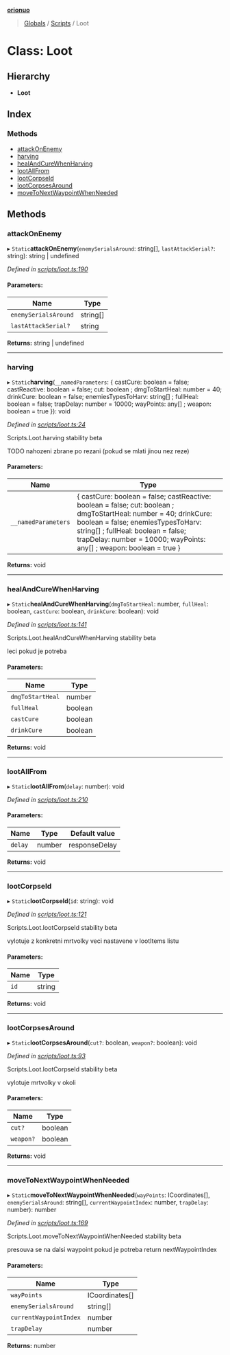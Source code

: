 **[orionuo](../README.md)**

> [Globals](../globals.md) / [Scripts](../modules/scripts.md) / Loot

# Class: Loot

## Hierarchy

* **Loot**

## Index

### Methods

* [attackOnEnemy](scripts.loot.md#attackonenemy)
* [harving](scripts.loot.md#harving)
* [healAndCureWhenHarving](scripts.loot.md#healandcurewhenharving)
* [lootAllFrom](scripts.loot.md#lootallfrom)
* [lootCorpseId](scripts.loot.md#lootcorpseid)
* [lootCorpsesAround](scripts.loot.md#lootcorpsesaround)
* [moveToNextWaypointWhenNeeded](scripts.loot.md#movetonextwaypointwhenneeded)

## Methods

### attackOnEnemy

▸ `Static`**attackOnEnemy**(`enemySerialsAround`: string[], `lastAttackSerial?`: string): string \| undefined

*Defined in [scripts/loot.ts:190](https://github.com/msviha/orionuo/blob/4da48c7/src/scripts/loot.ts#L190)*

#### Parameters:

Name | Type |
------ | ------ |
`enemySerialsAround` | string[] |
`lastAttackSerial?` | string |

**Returns:** string \| undefined

___

### harving

▸ `Static`**harving**(`__namedParameters`: { castCure: boolean = false; castReactive: boolean = false; cut: boolean ; dmgToStartHeal: number = 40; drinkCure: boolean = false; enemiesTypesToHarv: string[] ; fullHeal: boolean = false; trapDelay: number = 10000; wayPoints: any[] ; weapon: boolean = true }): void

*Defined in [scripts/loot.ts:24](https://github.com/msviha/orionuo/blob/4da48c7/src/scripts/loot.ts#L24)*

Scripts.Loot.harving
stability beta

TODO nahozeni zbrane po rezani (pokud se mlati jinou nez reze)

#### Parameters:

Name | Type |
------ | ------ |
`__namedParameters` | { castCure: boolean = false; castReactive: boolean = false; cut: boolean ; dmgToStartHeal: number = 40; drinkCure: boolean = false; enemiesTypesToHarv: string[] ; fullHeal: boolean = false; trapDelay: number = 10000; wayPoints: any[] ; weapon: boolean = true } |

**Returns:** void

___

### healAndCureWhenHarving

▸ `Static`**healAndCureWhenHarving**(`dmgToStartHeal`: number, `fullHeal`: boolean, `castCure`: boolean, `drinkCure`: boolean): void

*Defined in [scripts/loot.ts:141](https://github.com/msviha/orionuo/blob/4da48c7/src/scripts/loot.ts#L141)*

Scripts.Loot.healAndCureWhenHarving
stability beta

leci pokud je potreba

#### Parameters:

Name | Type |
------ | ------ |
`dmgToStartHeal` | number |
`fullHeal` | boolean |
`castCure` | boolean |
`drinkCure` | boolean |

**Returns:** void

___

### lootAllFrom

▸ `Static`**lootAllFrom**(`delay`: number): void

*Defined in [scripts/loot.ts:210](https://github.com/msviha/orionuo/blob/4da48c7/src/scripts/loot.ts#L210)*

#### Parameters:

Name | Type | Default value |
------ | ------ | ------ |
`delay` | number | responseDelay |

**Returns:** void

___

### lootCorpseId

▸ `Static`**lootCorpseId**(`id`: string): void

*Defined in [scripts/loot.ts:121](https://github.com/msviha/orionuo/blob/4da48c7/src/scripts/loot.ts#L121)*

Scripts.Loot.lootCorpseId
stability beta

vylotuje z konkretni mrtvolky veci nastavene v lootItems listu

#### Parameters:

Name | Type |
------ | ------ |
`id` | string |

**Returns:** void

___

### lootCorpsesAround

▸ `Static`**lootCorpsesAround**(`cut?`: boolean, `weapon?`: boolean): void

*Defined in [scripts/loot.ts:93](https://github.com/msviha/orionuo/blob/4da48c7/src/scripts/loot.ts#L93)*

Scripts.Loot.lootCorpseId
stability beta

vylotuje mrtvolky v okoli

#### Parameters:

Name | Type |
------ | ------ |
`cut?` | boolean |
`weapon?` | boolean |

**Returns:** void

___

### moveToNextWaypointWhenNeeded

▸ `Static`**moveToNextWaypointWhenNeeded**(`wayPoints`: ICoordinates[], `enemySerialsAround`: string[], `currentWaypointIndex`: number, `trapDelay`: number): number

*Defined in [scripts/loot.ts:169](https://github.com/msviha/orionuo/blob/4da48c7/src/scripts/loot.ts#L169)*

Scripts.Loot.moveToNextWaypointWhenNeeded
stability beta

presouva se na dalsi waypoint pokud je potreba
return nextWaypointIndex

#### Parameters:

Name | Type |
------ | ------ |
`wayPoints` | ICoordinates[] |
`enemySerialsAround` | string[] |
`currentWaypointIndex` | number |
`trapDelay` | number |

**Returns:** number
